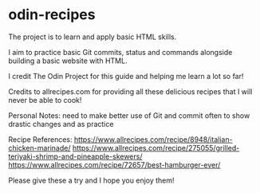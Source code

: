 # odin-recipes
The project is to learn and apply basic HTML skills.

I aim to practice basic Git commits, status and commands alongside building a basic website with HTML.

I credit The Odin Project for this guide and helping me learn a lot so far!

Credits to allrecipes.com for providing all these delicious recipes that I will never be able to cook!

Personal Notes: need to make better use of Git and commit often to show drastic changes and as practice

Recipe References:
https://www.allrecipes.com/recipe/8948/italian-chicken-marinade/
https://www.allrecipes.com/recipe/275055/grilled-teriyaki-shrimp-and-pineapple-skewers/
https://www.allrecipes.com/recipe/72657/best-hamburger-ever/

Please give these a try and I hope you enjoy them!